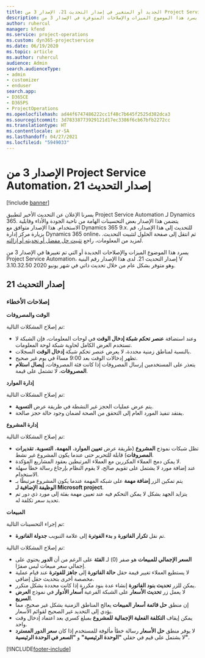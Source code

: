 ```yaml
---
title: الجديد أو المتغير في إصدار التحديث 21، الإصدار 3 من Project Service Automation
description: يسرد هذا الموضوع الميزات والإصلاحات المتوفرة في الإصدار 3 من Project Service Automation، إصدار التحديث 21.
author: ruhercul
manager: kfend
ms.service: project-operations
ms.custom: dyn365-projectservice
ms.date: 06/19/2020
ms.topic: article
ms.author: ruhercul
audience: Admin
search.audienceType:
- admin
- customizer
- enduser
search.app:
- D365CE
- D365PS
- ProjectOperations
ms.openlocfilehash: ad44f6747486222cc1f48c7b645f2525d382dca3
ms.sourcegitcommit: 3d78338773929121d17ec3386f6cb67bfb2272cc
ms.translationtype: HT
ms.contentlocale: ar-SA
ms.lasthandoff: 04/27/2021
ms.locfileid: "5949033"
---
```

# <a name="project-service-automation-update-release-21-v3"></a>الإصدار 3 من Project Service Automation، إصدار التحديث 21

[!include [banner](../includes/psa-now-project-operations.md)]

يسرنا الإعلان عن التحديث الأخير لتطبيق Project Service Automation لـ Dynamics 365. يتضمن هذا الإصدار بعض التحسينات الهامة من ناحية الجودة والأداء وقابلية الاستخدام. هذا الإصدار متوافق مع Dynamics 365 9.x. للتحديث إلى هذا الإصدار، قم بزيارة مركز إدارة Dynamics 365 online، ثم انتقل إلى صفحة الحلول لتثبيت التحديث. لمزيد من المعلومات، راجع [تثبيت حل مفضل أو تحديثه أو إزالته](/power-platform/admin/install-remove-preferred-solution).

يسرد هذا الموضوع الميزات والإصلاحات الجديدة أو التي تم تغييرها في الإصدار 3 من Project Service Automation، إصدار التحديث 21. لدى هذا الإصدار رقم البنية V 3.10.32.50 وهو متوفر بشكل عام من خلال تحديث ذاتي في شهر يونيو 2020.

## <a name="update-release-21"></a>إصدار التحديث 21

### <a name="bug-fixes"></a>إصلاحات الأخطاء

**الوقت والمصروفات**

تم إصلاح المشكلات التالية:

- وعند استضافة **عنصر تحكم شبكة إدخال الوقت** في لوحات المعلومات، فإن الشبكة لا تستخدم العرض الكامل لحاوية شبكة لوحة المعلومات.
- بالنسبة لمناطق زمنية محددة، لا يعرض عنصر تحكم شبكة **إدخال الوقت** السجلات.
- تظهر إدخالات الوقت بعد 9:00 مساءً في يوم غير صحيح.
- يتعذر على المستخدمين إرسال المصروفات إذا كانت فئة المصروفات، **إيصال استلام المصروفات**، لا تشتمل على قيمة.

**إدارة الموارد**

تم إصلاح المشكلات التالية:

- يتم عرض عمليات الحجز غير النشطة في طريقة عرض **التسوية**.
- يفتقد تنفيذ المورد العام إلى التحقق من الصحة لضمان وجود حالة حجز صالحة.

**إدارة المشروع**

تم إصلاح المشكلات التالية:

- تظل شبكات نموذج **المشروع** (طريقة عرض **تعيين الموارد**، **المهمة**، **التسوية**، **تقديرات المصروفات**) قابلة للتحرير حتى عندما يكون المشروع غير نشط.
- لا يمكن دمج العملاء المكررين مع العملاء المرتبطين بعقود المشاريع المؤكدة.
- عند إضافة مورد لا يشتمل على تقويم صالح، لا يقوم النظام بإرجاع رسالة خطأ سهلة الاستخدام.
- يتم تمكين الزر **إضافة مهمة** على شبكه المهمة عندما يكون المشروع مرتبطًا بـ **الوظيفة الإضافية لـ Microsoft project**.
- يتزايد الجهد بشكل لا يمكن التحكم فيه عند تعيين مهمة بفئة إلى مورد ذي دور تم تحديد سعر تكلفة له.

**المبيعات**

تم إجراء التحسينات التالية:

- تم نقل **تكرار الفاتورة** و **بدء الفوترة** إلى علامة التبويب **جدولة الفاتورة**.

تم إصلاح المشكلات التالية:

- **السعر الإجمالي للمبيعات** هو صفر (0) لـ **الفئة** على الرغم من أن **الدور** يحتوي على إجمالي سعر مبيعات ليس صفرًا.
- لا يستطيع العملاء تغيير قيمة حقل **حالة الفاتورة** إلى **جاهز للفوترة** عند قيام عملية مخصصة أخرى بتحديث حقل إضافي.
- يمكن للزر **تحديث بنود الفاتورة** إنشاء عدة بنود مكررة إذا كانت محددة بشكل متكرر.
- لا يعمل زر **تحديث الأسعار** على الشبكة الفرعية **أسعار الأدوار** في نموذج **العرض السريع**.
- إن منطق **حل قائمة أسعار المبيعات** يعالج المناطق الزمنية بشكل غير صحيح، مما يؤدي إلى التحديد غير الصحيح لقوائم الأسعار.
- يمكن إيقاف **التكلفة الفعلية الإجمالية للمشروع** بمبلغ كسري بعد اعتماد إدخال وقت واحد.
- لا يوفر منطق **حل الأسعار** رسالة خطأ مألوفة للمستخدم إذا كان **سعر الدور المسترد** لا يشتمل على قيم في حقلي **"الوحدة الرئيسية"** و **"السعر في الوحدة الرئيسية"**.


[!INCLUDE[footer-include](../includes/footer-banner.md)]